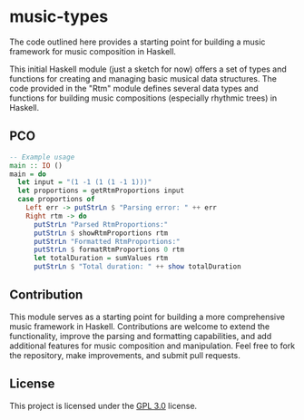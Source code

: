 # music-types

The code outlined here provides a starting point for building a music framework for music composition in Haskell.

This initial Haskell module (just a sketch for now) offers a set of types and functions for creating and managing basic musical data structures. The code provided in the "Rtm" module defines several data types and functions for building music compositions (especially rhythmic trees) in Haskell. 

## PCO

```haskell
-- Example usage
main :: IO ()
main = do
  let input = "(1 -1 (1 (1 -1 1)))"
  let proportions = getRtmProportions input
  case proportions of
    Left err -> putStrLn $ "Parsing error: " ++ err
    Right rtm -> do
      putStrLn "Parsed RtmProportions:"
      putStrLn $ showRtmProportions rtm
      putStrLn "Formatted RtmProportions:"
      putStrLn $ formatRtmProportions 0 rtm
      let totalDuration = sumValues rtm
      putStrLn $ "Total duration: " ++ show totalDuration
```

## Contribution

This module serves as a starting point for building a more comprehensive music framework in Haskell. Contributions are welcome to extend the functionality, improve the parsing and formatting capabilities, and add additional features for music composition and manipulation. Feel free to fork the repository, make improvements, and submit pull requests.

## License

This project is licensed under the [GPL 3.0](https://www.gnu.org/licenses/gpl-3.0.en.html) license.
